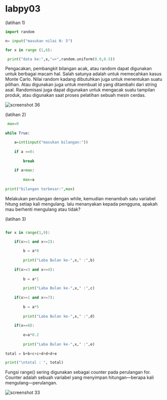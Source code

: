 # labpy03

(latihan 1)
``` python
import random

n= input("masukan nilai N: 5")

for x in range (1,6):

 print("data ke:",x,"=>",random.uniform(0.0,0.5))  
 ```
 Pengacakan, pembangkit bilangan acak, atau random dapat digunakan untuk berbagai macam hal. Salah satunya adalah untuk memecahkan kasus Monte Carlo. Nilai random kadang dibutuhkan juga untuk menentukan suatu pilihan. Atau digunakan juga untuk membuat id yang ditambahi dari string asal. Randomisasi juga dapat digunakan untuk mengacak suatu tampilan produk, atau digunakan saat proses pelatihan sebuah mesin cerdas.
 
![screenshot 36](https://user-images.githubusercontent.com/46513142/52929534-616a6c00-3377-11e9-9ba9-6b595814625f.png)

 
(latihan 2)
```python
 max=0
 
while True:

    a=int(input("masukan bilangan:"))
    
    if a ==0:
    
        break
        
    if a>max:
    
        max=a
        
print("bilangan terbesar:",max)
```

Melakukan perulangan dengan while, kemudian menambah satu variabel hitung setiap kali mengulang. lalu menanyakan kepada pengguna, apakah mau berhenti mengulang atau tidak?




(latihan 3)
```python

for x in range(1,9):

    if(x>=1 and x<=2):
    
        b = a*0
        
        print("Laba Bulan ke-",x," :",b)
        
    if(x>=3 and x<=4):
    
        b = a*1
        
        print("Laba Bulan ke-",x," :",c)
        
    if(x>=1 and x<=7):
    
        b = a*5
        
        print("Laba Bulan ke-",x," :",d)
        
    if(x==8):
    
        e=a*0.2
        
        print("Laba Bulan ke-",x," :",e)
        
total = b+b+c+c+d+d+d+e

print("\ntotal : ", total)
```
Fungsi range() sering digunakan sebagai counter pada perulangan for. Counter adalah sebuah variabel yang menyimpan hitungan—berapa kali mengulang—perulangan. 

![screenshot 33](https://user-images.githubusercontent.com/46917932/52929024-1d766780-3375-11e9-8f08-aa9459ff4af3.png)
